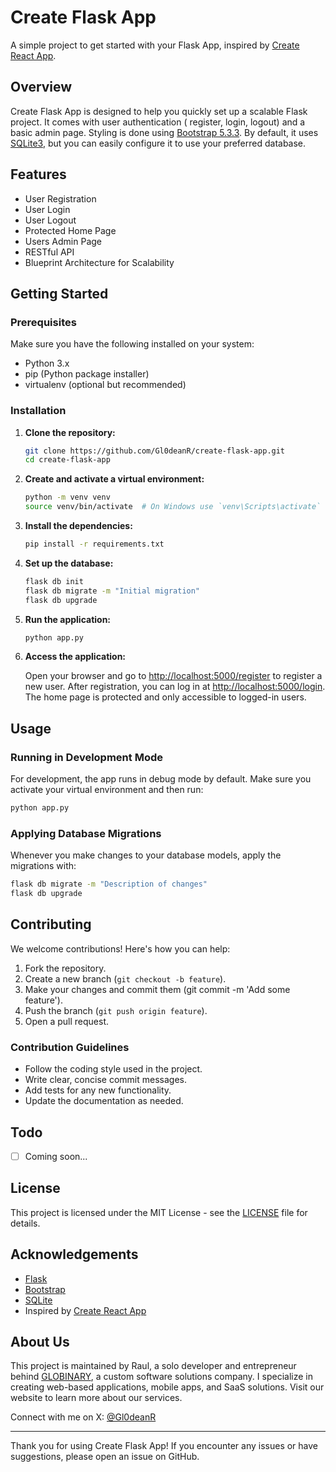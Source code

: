 # Create Flask App

A simple project to get started with your Flask App, inspired
by [Create React App](https://github.com/facebook/create-react-app).

## Overview

Create Flask App is designed to help you quickly set up a scalable Flask project. It comes with user authentication (
register, login, logout) and a basic admin page. Styling is done using [Bootstrap 5.3.3](https://getbootstrap.com/). By
default, it uses [SQLite3](https://www.sqlite.org), but you can easily configure it to use your preferred database.

## Features

- User Registration
- User Login
- User Logout
- Protected Home Page
- Users Admin Page
- RESTful API
- Blueprint Architecture for Scalability

## Getting Started

### Prerequisites

Make sure you have the following installed on your system:

- Python 3.x
- pip (Python package installer)
- virtualenv (optional but recommended)

### Installation

1. **Clone the repository:**

    ```bash
    git clone https://github.com/Gl0deanR/create-flask-app.git
    cd create-flask-app
    ```

2. **Create and activate a virtual environment:**

    ```bash
    python -m venv venv
    source venv/bin/activate  # On Windows use `venv\Scripts\activate`
    ```

3. **Install the dependencies:**

    ```bash
    pip install -r requirements.txt
    ```

4. **Set up the database:**

    ```bash
    flask db init
    flask db migrate -m "Initial migration"
    flask db upgrade
    ```

5. **Run the application:**

    ```bash
    python app.py
    ```

6. **Access the application:**

   Open your browser and go to [http://localhost:5000/register](http://localhost:5000/register) to register a new user.
   After registration, you can log in at [http://localhost:5000/login](http://localhost:5000/login). The home page is
   protected and only accessible to logged-in users.

## Usage

### Running in Development Mode

For development, the app runs in debug mode by default. Make sure you activate your virtual environment and then run:

```bash
python app.py
```

### Applying Database Migrations

Whenever you make changes to your database models, apply the migrations with:

```bash
flask db migrate -m "Description of changes"
flask db upgrade
```

## Contributing

We welcome contributions! Here's how you can help:

1. Fork the repository.
2. Create a new branch (`git checkout -b feature`).
3. Make your changes and commit them (git commit -m 'Add some feature').
4. Push the branch (`git push origin feature`).
5. Open a pull request.

### Contribution Guidelines

- Follow the coding style used in the project.
- Write clear, concise commit messages.
- Add tests for any new functionality.
- Update the documentation as needed.

## Todo

- [ ] Coming soon...

## License

This project is licensed under the MIT License - see the [LICENSE](license) file for details.

## Acknowledgements

- [Flask](https://flask.palletsprojects.com/)
- [Bootstrap](https://getbootstrap.com/)
- [SQLite](https://www.sqlite.org/)
- Inspired by [Create React App](https://create-react-app.dev/)

## About Us

This project is maintained by Raul, a solo developer and entrepreneur behind [GLOBINARY](https://globinary.io/en), a
custom software solutions company. I specialize in creating web-based applications, mobile apps, and SaaS solutions.
Visit our website to learn more about our services.

Connect with me on X: [@Gl0deanR](https://x.com/Gl0deanR)

---

Thank you for using Create Flask App! If you encounter any issues or have suggestions, please open an issue on GitHub.